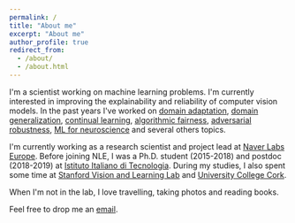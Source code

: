 ```yaml
---
permalink: /
title: "About me"
excerpt: "About me"
author_profile: true
redirect_from: 
  - /about/
  - /about.html
---
```


I'm a scientist working on machine learning problems. I'm currently interested in improving the explainability and reliability of computer vision models. In the past years I've worked on 
[domain adaptation](https://openaccess.thecvf.com/content_cvpr_2018/papers/Volpi_Adversarial_Feature_Augmentation_CVPR_2018_paper.pdf), [domain generalization](https://proceedings.neurips.cc/paper_files/paper/2018/file/1d94108e907bb8311d8802b48fd54b4a-Paper.pdf),  [continual learning](https://openaccess.thecvf.com/content/CVPR2022/papers/Volpi_On_the_Road_to_Online_Adaptation_for_Semantic_Image_Segmentation_CVPR_2022_paper.pdf), [algorithmic fairness](https://openaccess.thecvf.com/content/CVPR2021W/LLID/papers/Ragonesi_Learning_Unbiased_Representations_via_Mutual_Information_Backpropagation_CVPRW_2021_paper.pdf), [adversarial robustness](https://proceedings.neurips.cc/paper_files/paper/2022/file/5434a6b40f8f65488e722bc33d796c8b-Paper-Conference.pdf), [ML for neuroscience](https://www.nature.com/articles/s41598-020-73691-z) and several others topics.

I'm currently working as a research scientist and project lead at [Naver Labs Europe](https://europe.naverlabs.com/). Before joining NLE, I was a Ph.D. student (2015-2018) and postdoc (2018-2019) at [Istituto Italiano di Tecnologia](https://www.iit.it). During my studies, I also spent some time at [Stanford Vision and Learning Lab](http://svl.stanford.edu/) and [University College Cork](https://www.ucc.ie/en/).

When I'm not in the lab, I love travelling, taking photos and reading books.

Feel free to drop me an [email](mailto:rvolpi@hey.com).
